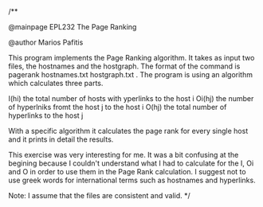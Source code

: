 /**

@mainpage EPL232 The Page Ranking

@author Marios Pafitis

This program implements the Page Ranking algorithm. It takes as input two
files, the hostnames and the hostgraph. The format of the command is
pagerank hostnames.txt hostgraph.txt . The program is using an algorithm which 
calculates three parts. 

I(hi) the total number of hosts with yperlinks to the host i
Oi(hj) the number of hyperlniks fromt the host j to the host i
O(hj) the total number of hyperlinks to the host j

With a specific algorithm it calculates the page rank for every single host
and it prints in detail the results. 

This exercise was very interesting for me. It was a bit confusing at the begining because 
I couldn't understand what I had to calculate for the  I, Oi and O in order to use them in the 
Page Rank calculation. I suggest not to use greek words for international terms such as 
hostnames and hyperlinks.

Note: I assume that the files are consistent and valid.
*/